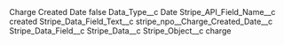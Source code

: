 <?xml version="1.0" encoding="UTF-8"?>
<CustomMetadata xmlns="http://soap.sforce.com/2006/04/metadata" xmlns:xsi="http://www.w3.org/2001/XMLSchema-instance" xmlns:xsd="http://www.w3.org/2001/XMLSchema">
    <label>Charge Created Date</label>
    <protected>false</protected>
    <values>
        <field>Data_Type__c</field>
        <value xsi:type="xsd:string">Date</value>
    </values>
    <values>
        <field>Stripe_API_Field_Name__c</field>
        <value xsi:type="xsd:string">created</value>
    </values>
    <values>
        <field>Stripe_Data_Field_Text__c</field>
        <value xsi:type="xsd:string">stripe_npo__Charge_Created_Date__c</value>
    </values>
    <values>
        <field>Stripe_Data_Field__c</field>
        <value xsi:nil="true"/>
    </values>
    <values>
        <field>Stripe_Data__c</field>
        <value xsi:nil="true"/>
    </values>
    <values>
        <field>Stripe_Object__c</field>
        <value xsi:type="xsd:string">charge</value>
    </values>
</CustomMetadata>
